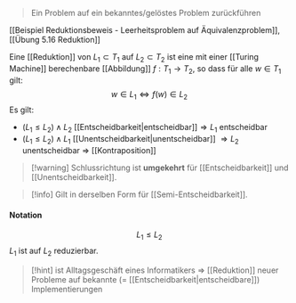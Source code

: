 > Ein Problem auf ein bekanntes/gelöstes Problem zurückführen

[[Beispiel Reduktionsbeweis - Leerheitsproblem auf Äquivalenzproblem]], [[Übung 5.16 Reduktion]]


Eine [[Reduktion]] von $L_{1} \subset T_{1}$ auf $L_{2} \subset T_{2}$ ist eine mit einer [[Turing Machine]] berechenbare [[Abbildung]] $f: T_{1} \rightarrow T_{2}$, so dass für alle $w \in T_{1}$ gilt:
$$w \in L_{1} \Leftrightarrow f(w) \in L_{2}$$
Es gilt:
- $(L_{1} \leq L_{2}) \land L_{2}$ [[Entscheidbarkeit|entscheidbar]]$\Longrightarrow L_{1}$ entscheidbar
- $(L_{1} \leq L_{2}) \land L_{1}$ [[Unentscheidbarkeit|unentscheidbar]] $\Longrightarrow L_{2}$ unentscheidbar => [[Kontraposition]]

> [!warning] Schlussrichtung ist **umgekehrt** für [[Entscheidbarkeit]] und [[Unentscheidbarkeit]].

> [!info] Gilt in derselben Form für [[Semi-Entscheidbarkeit]].
#### Notation
$$L_{1}\leq L_{2}$$
$L_{1}$ ist auf $L_{2}$ reduzierbar.

> [!hint] ist Alltagsgeschäft eines Informatikers => [[Reduktion]] neuer Probleme auf bekannte (= [[Entscheidbarkeit|entscheidbare]]) Implementierungen


